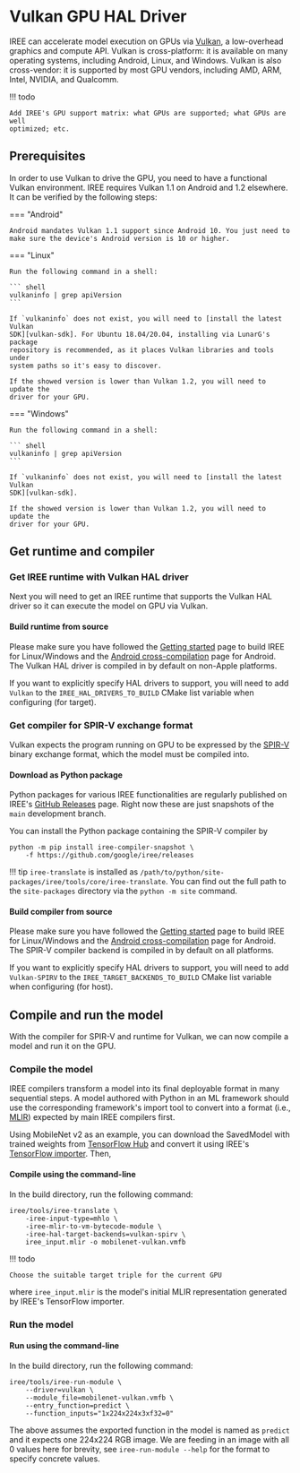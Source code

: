 # Vulkan GPU HAL Driver

IREE can accelerate model execution on GPUs via [Vulkan][vulkan], a low-overhead
graphics and compute API. Vulkan is cross-platform: it is available on many
operating systems, including Android, Linux, and Windows. Vulkan is also
cross-vendor: it is supported by most GPU vendors, including AMD, ARM, Intel,
NVIDIA, and Qualcomm.

!!! todo

    Add IREE's GPU support matrix: what GPUs are supported; what GPUs are well
    optimized; etc.

<!-- TODO(??): when to use CPU vs GPU -->

## Prerequisites

In order to use Vulkan to drive the GPU, you need to have a functional Vulkan
environment. IREE requires Vulkan 1.1 on Android and 1.2 elsewhere. It can be
verified by the following steps:

=== "Android"

    Android mandates Vulkan 1.1 support since Android 10. You just need to
    make sure the device's Android version is 10 or higher.

=== "Linux"

    Run the following command in a shell:

    ``` shell
    vulkaninfo | grep apiVersion
    ```

    If `vulkaninfo` does not exist, you will need to [install the latest Vulkan
    SDK][vulkan-sdk]. For Ubuntu 18.04/20.04, installing via LunarG's package
    repository is recommended, as it places Vulkan libraries and tools under
    system paths so it's easy to discover.

    If the showed version is lower than Vulkan 1.2, you will need to update the
    driver for your GPU.


=== "Windows"

    Run the following command in a shell:

    ``` shell
    vulkaninfo | grep apiVersion
    ```

    If `vulkaninfo` does not exist, you will need to [install the latest Vulkan
    SDK][vulkan-sdk].

    If the showed version is lower than Vulkan 1.2, you will need to update the
    driver for your GPU.


## Get runtime and compiler

### Get IREE runtime with Vulkan HAL driver

Next you will need to get an IREE runtime that supports the Vulkan HAL driver
so it can execute the model on GPU via Vulkan.

<!-- TODO(??): vcpkg -->


#### Build runtime from source

Please make sure you have followed the [Getting started][get-started] page
to build IREE for Linux/Windows and the [Android cross-compilation][android-cc]
page for Android. The Vulkan HAL driver is compiled in by default on non-Apple
platforms.

<!-- TODO(??): a way to verify Vulkan is compiled in and supported -->

If you want to explicitly specify HAL drivers to support, you will need to add
`Vulkan` to the `IREE_HAL_DRIVERS_TO_BUILD` CMake list variable when
configuring (for target).

### Get compiler for SPIR-V exchange format

Vulkan expects the program running on GPU to be expressed by the [SPIR-V][spirv]
binary exchange format, which the model must be compiled into.

<!-- TODO(??): vcpkg -->

#### Download as Python package

Python packages for various IREE functionalities are regularly published on
IREE's [GitHub Releases][iree-releases] page.  Right now these are just
snapshots of the `main` development branch.

You can install the Python package containing the SPIR-V compiler by

``` shell
python -m pip install iree-compiler-snapshot \
    -f https://github.com/google/iree/releases
```

!!! tip
    `iree-translate` is installed as `/path/to/python/site-packages/iree/tools/core/iree-translate`.
    You can find out the full path to the `site-packages` directory via the
    `python -m site` command.

#### Build compiler from source

Please make sure you have followed the [Getting started][get-started] page
to build IREE for Linux/Windows and the [Android cross-compilation][android-cc]
page for Android. The SPIR-V compiler backend is compiled in by default on all
platforms.

If you want to explicitly specify HAL drivers to support, you will need to add
`Vulkan-SPIRV` to the `IREE_TARGET_BACKENDS_TO_BUILD` CMake list variable when
configuring (for host).

## Compile and run the model

With the compiler for SPIR-V and runtime for Vulkan, we can now compile a model
and run it on the GPU.

### Compile the model

IREE compilers transform a model into its final deployable format in many
sequential steps. A model authored with Python in an ML framework should use the
corresponding framework's import tool to convert into a format (i.e.,
[MLIR][mlir]) expected by main IREE compilers first.

Using MobileNet v2 as an example, you can download the SavedModel with trained
weights from [TensorFlow Hub][tf-hub-mobilenetv2] and convert it using IREE's
[TensorFlow importer][tf-import]. Then,

#### Compile using the command-line

In the build directory, run the following command:

``` shell hl_lines="3"
iree/tools/iree-translate \
    -iree-input-type=mhlo \
    -iree-mlir-to-vm-bytecode-module \
    -iree-hal-target-backends=vulkan-spirv \
    iree_input.mlir -o mobilenet-vulkan.vmfb
```

!!! todo

    Choose the suitable target triple for the current GPU

where `iree_input.mlir` is the model's initial MLIR representation generated by
IREE's TensorFlow importer.

### Run the model

#### Run using the command-line

In the build directory, run the following command:

``` shell hl_lines="2"
iree/tools/iree-run-module \
    --driver=vulkan \
    --module_file=mobilenet-vulkan.vmfb \
    --entry_function=predict \
    --function_inputs="1x224x224x3xf32=0"
```

The above assumes the exported function in the model is named as `predict` and
it expects one 224x224 RGB image. We are feeding in an image with all 0 values
here for brevity, see `iree-run-module --help` for the format to specify
concrete values.


<!-- TODO(??): Vulkan profiles / API versions / extensions -->

<!-- TODO(??): deployment options -->

<!-- TODO(??): measuring performance -->

<!-- TODO(??): troubleshooting -->

[android-cc]: /building-from-source/android/
[get-started]: /building-from-source/getting-started/
[iree-releases]: https://github.com/google/iree/releases/
[mlir]: https://mlir.llvm.org/
[spirv]: https://www.khronos.org/registry/spir-v/
[tf-hub-mobilenetv2]: https://tfhub.dev/google/tf2-preview/mobilenet_v2/classification
[tf-import]: /frontends/tensorflow/
[tflite-import]: /frontends/tensorflow-lite/
[vulkan]: https://www.khronos.org/vulkan/
[vulkan-sdk]: https://vulkan.lunarg.com/sdk/home/
